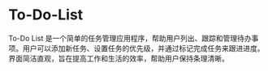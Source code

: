 # To-Do-List
To-Do List 是一个简单的任务管理应用程序，帮助用户列出、跟踪和管理待办事项。用户可以添加新任务、设置任务的优先级，并通过标记完成任务来跟进进度。界面简洁直观，旨在提高工作和生活的效率，帮助用户保持条理清晰。
